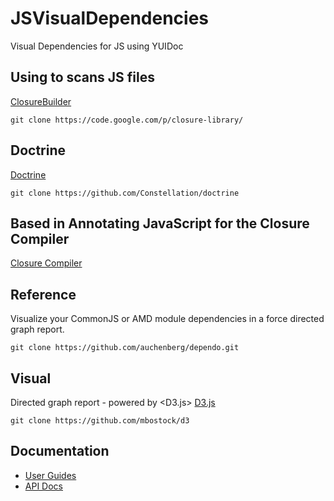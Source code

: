 JSVisualDependencies
=================
Visual Dependencies for JS using YUIDoc


Using <ClosureBuilder> to scans JS files
--------------------

[ClosureBuilder](https://developers.google.com/closure/library/docs/closurebuilder)

    git clone https://code.google.com/p/closure-library/


Doctrine <JSDoc parser>
------------
[Doctrine](http://constellation.github.io/doctrine/demo/index.html)

    git clone https://github.com/Constellation/doctrine


Based in Annotating JavaScript for the Closure Compiler
-------------
[Closure Compiler](https://developers.google.com/closure/compiler/docs/js-for-compiler)


Reference <Dependo>
-------------
Visualize your CommonJS or AMD module dependencies in a force directed graph report.

    git clone https://github.com/auchenberg/dependo.git

Visual
-------------
Directed graph report - powered by <D3.js>
[D3.js](http://d3js.org/)

    git clone https://github.com/mbostock/d3

Documentation
-------------
   * [User Guides](http://yui.github.com/yuidoc/)
   * [API Docs](http://yui.github.com/yuidoc/api/)
